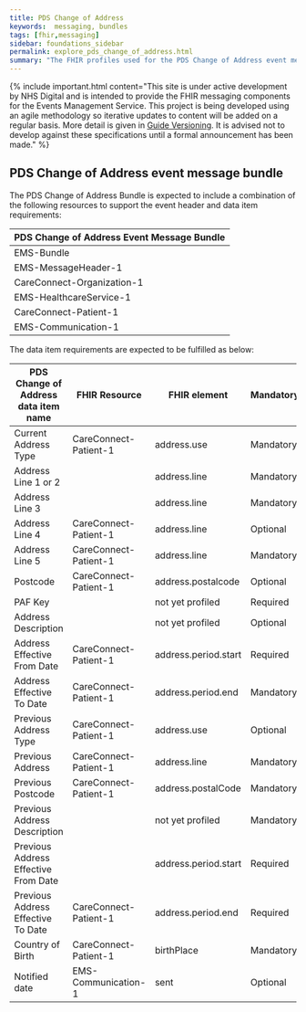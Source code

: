 ```yaml
---
title: PDS Change of Address 
keywords:  messaging, bundles
tags: [fhir,messaging]
sidebar: foundations_sidebar
permalink: explore_pds_change_of_address.html
summary: "The FHIR profiles used for the PDS Change of Address event message bundle"
---
```


{% include important.html content="This site is under active development by NHS Digital and is intended to provide the FHIR messaging components for the Events Management Service. This project is being developed using an agile methodology so iterative updates to content will be added on a regular basis. More detail is given in [Guide Versioning](/overview_guide_versioning.html). It is advised not to develop against these specifications until a formal announcement has been made." %}

## PDS Change of Address event message bundle ##

The PDS Change of Address Bundle is expected to include a combination of the following resources to support the event header and data item requirements:

| PDS Change of Address Event Message Bundle |
|--------------------------------------------|
| EMS-Bundle                                 |
| EMS-MessageHeader-1                        |
| CareConnect-Organization-1                 |
| EMS-HealthcareService-1                    |
| CareConnect-Patient-1                      |
| EMS-Communication-1                        |

The data item requirements are expected to be fulfilled as below:

| PDS Change of Address data item name | FHIR Resource         | FHIR element         | Mandatory/Optional/Required |
|--------------------------------------|-----------------------|----------------------|-----------------------------|
| Current Address Type                 | CareConnect-Patient-1 | address.use          | Mandatory                   |
| Address Line 1 or 2                  |                       | address.line         | Mandatory                   |
| Address Line 3                       |                       | address.line         | Mandatory                   |
| Address Line 4                       | CareConnect-Patient-1 | address.line         | Optional                    |
| Address Line 5                       | CareConnect-Patient-1 | address.line         | Mandatory                   |
| Postcode                             | CareConnect-Patient-1 | address.postalcode   | Optional                    |
| PAF Key                              |                       | not yet profiled     | Required                    |
| Address Description                  |                       | not yet profiled     | Optional                    |
| Address Effective From Date          | CareConnect-Patient-1 | address.period.start | Required                    |
| Address Effective To Date            | CareConnect-Patient-1 | address.period.end   | Mandatory                   |
| Previous Address Type                | CareConnect-Patient-1 | address.use          | Optional                    |
| Previous Address                     | CareConnect-Patient-1 | address.line         | Mandatory                   |
| Previous Postcode                    | CareConnect-Patient-1 | address.postalCode   | Mandatory                   |
| Previous Address Description         |                       | not yet profiled     | Mandatory                   |
| Previous Address Effective From Date |                       | address.period.start | Required                    |
| Previous Address Effective To Date   | CareConnect-Patient-1 | address.period.end   | Required                    |
| Country of Birth                     | CareConnect-Patient-1 | birthPlace           | Mandatory                   |
| Notified date                        | EMS-Communication-1   | sent                 | Optional                    |










